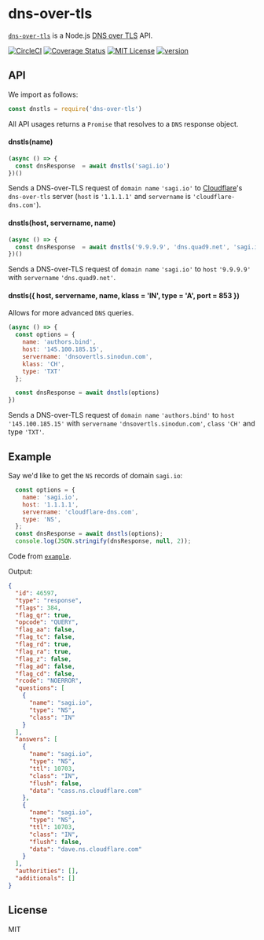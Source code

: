 # dns-over-tls

[`dns-over-tls`](https://www.npmjs.com/package/dns-over-tls) is a Node.js [DNS over TLS](https://en.wikipedia.org/wiki/DNS_over_TLS) API.

[![CircleCI](https://circleci.com/gh/sagi/node-dns-over-tls.svg?style=svg)](https://circleci.com/gh/sagi/node-dns-over-tls)
[![Coverage Status](https://coveralls.io/repos/github/sagi/node-dns-over-tls/badge.svg?branch=master)](https://coveralls.io/github/sagi/node-dns-over-tls?branch=master)
[![MIT License](https://img.shields.io/npm/l/dns-over-tls.svg?style=flat-square)](http://opensource.org/licenses/MIT)
[![version](https://img.shields.io/npm/v/dns-over-tls.svg?style=flat-square)](http://npm.im/dns-over-tls)

## API

We import as follows:
~~~js
const dnstls = require('dns-over-tls')
~~~

All API usages returns a `Promise` that resolves to a `DNS` response object.

####  dnstls(name)
~~~js
(async () => {
  const dnsResponse  = await dnstls('sagi.io')
})()
~~~

Sends a DNS-over-TLS request of `domain name`  `'sagi.io'` to
[Cloudflare](https://developers.cloudflare.com/1.1.1.1/dns-over-tls/)'s
`dns-over-tls` server (`host` is `'1.1.1.1'` and `servername` is `'cloudflare-dns.com'`).

####  dnstls(host, servername, name)
~~~js
(async () => {
  const dnsResponse  = await dnstls('9.9.9.9', 'dns.quad9.net', 'sagi.io')
})()
~~~
Sends a DNS-over-TLS request of `domain name` `'sagi.io'` to `host` `'9.9.9.9'` with
`servername` `'dns.quad9.net'`.

####  dnstls({ host, servername, name, klass = 'IN', type = 'A', port = 853 })
Allows for more advanced `DNS` queries.

~~~js
(async () => {
  const options = {
    name: 'authors.bind',
    host: '145.100.185.15',
    servername: 'dnsovertls.sinodun.com',
    klass: 'CH',
    type: 'TXT'
  };

  const dnsResponse = await dnstls(options)
})
~~~
Sends a DNS-over-TLS request of `domain name` `'authors.bind'` to `host` `'145.100.185.15'` with
`servername` `'dnsovertls.sinodun.com'`, `class` `'CH'` and type `'TXT'`.

## Example

Say we'd like to get the `NS` records of domain `sagi.io`:
~~~js
  const options = {
    name: 'sagi.io',
    host: '1.1.1.1',
    servername: 'cloudflare-dns.com',
    type: 'NS',
  };
  const dnsResponse = await dnstls(options);
  console.log(JSON.stringify(dnsResponse, null, 2));
~~~

Code from [`example`](https://github.com/rmrs/random-location/tree/master/example).

Output:
~~~json
{
  "id": 46597,
  "type": "response",
  "flags": 384,
  "flag_qr": true,
  "opcode": "QUERY",
  "flag_aa": false,
  "flag_tc": false,
  "flag_rd": true,
  "flag_ra": true,
  "flag_z": false,
  "flag_ad": false,
  "flag_cd": false,
  "rcode": "NOERROR",
  "questions": [
    {
      "name": "sagi.io",
      "type": "NS",
      "class": "IN"
    }
  ],
  "answers": [
    {
      "name": "sagi.io",
      "type": "NS",
      "ttl": 10703,
      "class": "IN",
      "flush": false,
      "data": "cass.ns.cloudflare.com"
    },
    {
      "name": "sagi.io",
      "type": "NS",
      "ttl": 10703,
      "class": "IN",
      "flush": false,
      "data": "dave.ns.cloudflare.com"
    }
  ],
  "authorities": [],
  "additionals": []
}
~~~

## License
MIT
